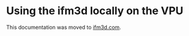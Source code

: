 # Using the ifm3d locally on the VPU

This documentation was moved to [ifm3d.com](https://ifm3d.com/latest/SoftwareInterfaces/Docker/deployVPU.html).